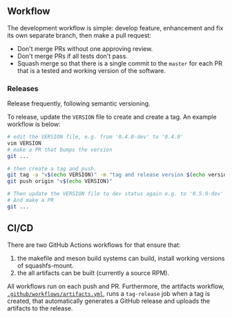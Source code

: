 ## Workflow

The development workflow is simple: develop feature, enhancement and fix its own separate branch, then make a pull request:
* Don't merge PRs without one approving review.
* Don't merge PRs if all tests don't pass.
* Squash merge so that there is a single commit to the `master` for each PR that is a tested and working version of the software.

### Releases

Release frequently, following semantic versioning.

To release, update the `VERSION` file to create and create a tag. An example workflow is below:
```bash
# edit the VERSION file, e.g. from '0.4.0-dev' to '0.4.0'
vim VERSION
# make a PR that bumps the version
git ...

# then create a tag and push.
git tag -a "v$(echo VERSION)" -m "tag and release version $(echo version)"
git push origin "v$(echo VERSION)"

# Then update the VERSION file to dev status again e.g. to '0.5.0-dev'
# And make a PR
git ...
```

## CI/CD

There are two GitHub Actions workflows for that ensure that:
1. the makefile and meson build systems can build, install working versions of squashfs-mount.
2. the all artifacts can be built (currently a source RPM).

All workflows run on each push and PR. Furthermore, the artifacts workflow, [`.github/workflows/artifacts.yml`](https://github.com/eth-cscs/squashfs-mount/blob/master/.github/workflows/artifacts.yml), runs a `tag-release` job when a tag is created, that automatically generates a GitHub release and uploads the artifacts to the release.

